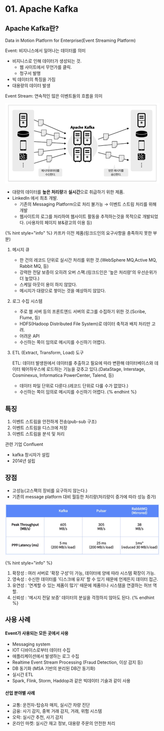 # 01. Apache Kafka

## Apache Kafka란?

Data in Motion Platform for Enterprise(Event Streaming Platform)

&#x20;Event: 비지니스에서 일어나는 데이터를 의미

* 비지니스로 인해 데이터가 생성되는 것.
  * 웹 사이트에서 무언가를 클릭.
  * 청구서 발행
* 빅 데이터의 특징을 가짐
* 대용량의 데이터 발생

Event Stream: 연속적인 많은 이벤트들의 흐름을 의미

![](<../../../.gitbook/assets/image (30) (1).png>)

* 대량의 데이터를 **높은 처리량**과 **실시간**으로 취급하기 위한 제품.
* LinkedIn 에서 최초 개발.
  * 기존의 Messaging Platform으로 처리 불가능 → 이벤트 스트림 처리를 위해 개발
  * 웹사이트의 로그를 처리하여 웹사이트 활동을 추적하는것을 목적으로 개발되었다. (사용자의 페이지 뷰&광고의 이용 등)

{% hint style="info" %}
카프카 이전 제품(링크드인의 요구사항을 충족하지 못한 부분)

1. 메시지 큐
   * 한 건의 레코드 단위로 실시간 처리를 위한 것.(WebSphere MQ,Active MQ, Rabbit MQ, 등)
   * 강력한 전달 보증이 오히려 오버 스팩.(링크드인은 '높은 처리량'의 우선순위가 더 높았다.)
   * 스케일 아웃이 용이 하지 않았다.
   * 메시지가 대량으로 쌓이는 것을 예상하지 않았다.
2. 로그 수집 시스템
   * 주로 웹 서버 등의 프론트엔드 서버의 로그를 수집하기 위한 것.(Scribe, Flume, 등)
   * HDFS(Hadoop Distributed File System)로 데이터 축적과 배치 처리만 고려.
   * 어려운 API
   * 수신하는 쪽이 임의로 메시지를 수신하기 어렵다.
3.  ETL (Extract, Transform, Load) 도구

    ETL: 데이터 발생원에서 데이터를 추출하고 필요에 따라 변환해 데이터베이스와 데이터 웨어하우스에 로드하는 기능을 갖추고 있다.(DataStage, Interstage, Cosminexus, Informatica PowerCenter, Talend, 등)

    * 데이터 파일 단위로 다룬다.(레코드 단위로 다룰 수가 없었다.)
    * 수신하는 쪽이 임의로 메시지를 수신하기 어렵다.
{% endhint %}

## 특징

1. 이벤트 스트림을 안전하게 전송(pub-sub 구조)
2. 이벤트 스트림을 디스크에 저장
3. 이벤트 스트림을 분석 및 처리

관련 기업 Confluent

* kafka 창시자가 설립
* 2014년 설립

## 장점

* 고성능(고스팩의 장비를 요구하지 않는다.)
* 기존의 message platform 대비 월등한 처리량(처리량이 증가에 따라 성능 증가)

![Benchmarking Kafka vs. Pulsar vs. RabbitMQ: Which is Fastest? (confluent.io)](<../../../.gitbook/assets/image (3).png>)

{% hint style="info" %}
1. 확장성 : 여러 서버로 '확장 구성'이 가능, 데이터에 양에 따라 시스템 확장이 가능.&#x20;
2. 영속성 : 수신한 데이터를 '디스크에 유지' 할 수 있기 때문에 언제든지 데이터 접근.
3. 유연성 : '연계할 수 있는 제품이 많기' 때문에 제품이나 시스템을 연결하는 허브 역할.
4. 신뢰성 : '메시지 전달 보증' 데이터의 분실을 걱정하지 않아도 된다.
{% endhint %}

## 사용 사례

#### Event가 사용되는 모든 곳에서 사용

* Messaging system
* IOT 디바이스로부터 데이터 수집
* 애플리케이션에서 발생하는 로그 수집
* Realtime Event Stream Processing (Fraud Detection, 이상 감지 등)
* DB 동기화 (MSA 기반의 분리된 DB간 동기화)
* 실시간 ETL
* Spark, Flink, Storm, Haddop과 같은 빅데이터 기술과 같이 사용

#### 산업 분야별 사례

* 교통: 운전자-탑승자 매치, 실시간 차량 진단
* 금융: 사기 감지, 중복 거래 감지, 거래, 위험 시스템
* 오락: 실시간 추천, 사기 감지
* 온라인 마켓: 실시간 재고 정보, 대용량 주문의 안전한 처리
